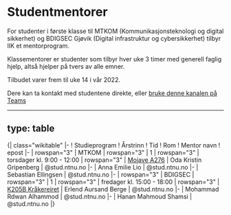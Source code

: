 # Studentmentorer

For studenter i første klasse til MTKOM (Kommunikasjonsteknologi og digital sikkerhet) og BDIGSEC Gjøvik (Digital infrastruktur og cybersikkerhet) tilbyr IIK et mentorprogram. 

Klassementorer er studenter som tilbyr hver uke 3 timer med generell faglig hjelp, altså hjelper på tvers av alle emner.

Tilbudet varer frem til uke 14 i vår 2022.

Dere kan ta kontakt med studentene direkte, eller [bruke denne kanalen på Teams](https://teams.microsoft.com/l/team/19%3aCy4ONEc3FsbMr3l9K8DTgkjvEfu9EIYJfxtiL1MVr8o1%40thread.tacv2/conversations?groupId=f292ba3d-3b65-44ba-9e47-5f5063589a8f&tenantId=09a10672-822f-4467-a5ba-5bb375967c05)

---
type: table
---
{| class="wikitable" 
|-
! Studieprogram
! Årstrinn
! Tid
! Rom
! Mentor navn
! epost
|-
| rowspan="3" | MTKOM
| rowspan="3" | 1
| rowspan="3" | torsdager kl. 9:00 - 12:00
| rowspan="3" | [Mojave A276](https://link.mazemap.com/UpEMmPCI)
| Oda Kristin Gripenberg
| @stud.ntnu.no
|-
| Anna Emilie Lio
| @stud.ntnu.no
|-
| Sebastian Ellingsen
| @stud.ntnu.no
|-
| rowspan="3" | BDIGSEC
| rowspan="3" | 1
| rowspan="3" | fredager kl. 15:00 - 18:00
| rowspan="3" | [K205B Kråkereiret](https://link.mazemap.com/G2BfQZK0)
| Erlend Aursand Berge
| @stud.ntnu.no
|-
| Mohammad Rdwan Alhammod
| @stud.ntnu.no
|-
| Hanan Mahmoud Shamsi
| @stud.ntnu.no
|}
